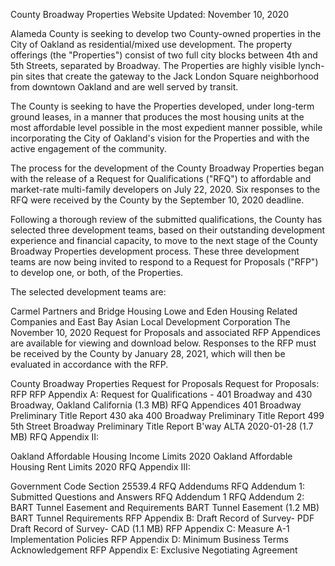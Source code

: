 County Broadway Properties
Website Updated: November 10, 2020


Alameda County is seeking to develop two County-owned properties in the City of Oakland as residential/mixed use development. The property offerings (the "Properties") consist of two full city blocks between 4th and 5th Streets, separated by Broadway. The Properties are highly visible lynch-pin sites that create the gateway to the Jack London Square neighborhood from downtown Oakland and are well served by transit.

The County is seeking to have the Properties developed, under long-term ground leases, in a manner that produces the most housing units at the most affordable level possible in the most expedient manner possible, while incorporating the City of Oakland's vision for the Properties and with the active engagement of the community.

The process for the development of the County Broadway Properties began with the release of a Request for Qualifications ("RFQ") to affordable and market-rate multi-family developers on July 22, 2020. Six responses to the RFQ were received by the County by the September 10, 2020 deadline.

Following a thorough review of the submitted qualifications, the County has selected three development teams, based on their outstanding development experience and financial capacity, to move to the next stage of the County Broadway Properties development process. These three development teams are now being invited to respond to a Request for Proposals ("RFP") to develop one, or both, of the Properties.

The selected development teams are:

Carmel Partners and Bridge Housing
Lowe and Eden Housing
Related Companies and East Bay Asian Local Development Corporation
The November 10, 2020 Request for Proposals and associated RFP Appendices are available for viewing and download below. Responses to the RFP must be received by the County by January 28, 2021, which will then be evaluated in accordance with the RFP.

County Broadway Properties Request for Proposals
Request for Proposals:
RFP
RFP Appendix A:
Request for Qualifications - 401 Broadway and 430 Broadway, Oakland California (1.3 MB)
RFQ Appendices
401 Broadway Preliminary Title Report
430 aka 400 Broadway Preliminary Title Report
499 5th Street Broadway Preliminary Title Report
B'way ALTA 2020-01-28 (1.7 MB)
RFQ Appendix II:

Oakland Affordable Housing Income Limits 2020
Oakland Affordable Housing Rent Limits 2020
RFQ Appendix III:

Government Code Section 25539.4
RFQ Addendums
RFQ Addendum 1: Submitted Questions and Answers
RFQ Addendum 1
RFQ Addendum 2: BART Tunnel Easement and Requirements
BART Tunnel Easement (1.2 MB)
BART Tunnel Requirements
RFP Appendix B:
Draft Record of Survey- PDF
Draft Record of Survey- CAD (1.1 MB)
RFP Appendix C:
Measure A-1 Implementation Policies
RFP Appendix D:
Minimum Business Terms Acknowledgement
RFP Appendix E:
Exclusive Negotiating Agreement
